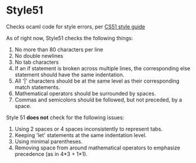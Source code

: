 # Style51
Checks ocaml code for style errors, per [CS51 style guide](https://github.com/gvashishtha/ocaml_style/blob/master/style_guide.pdf)

As of right now, Style51 checks the following things:

1. No more than 80 characters per line
2. No double newlines
3. No tab characters
4. If an if statement is broken across multiple lines,
the corresponding else statement should have the same indentation.
5. All '|' characters should be at the same level as their corresponding match
statements.
6. Mathematical operators should be surrounded by spaces.
7. Commas and semicolons should be followed, but not preceded, by a space.

Style 51 **does not** check for the following issues:
1. Using 2 spaces or 4 spaces inconsistently to represent tabs.
2. Keeping 'let' statements at the same indentation level.
3. Using minimal parentheses.
4. Removing space from around mathematical operators to emphasize precedence (as in 4\*3 + 1\*1).
